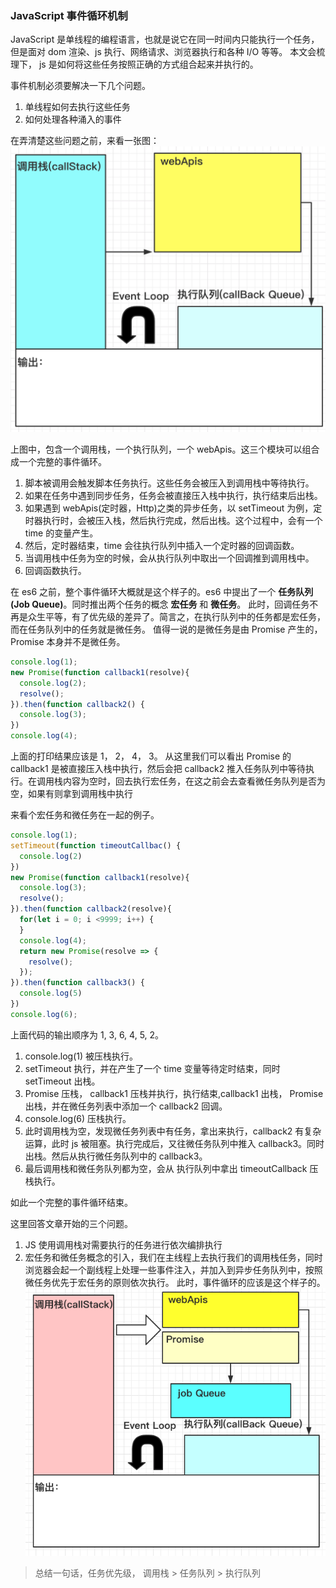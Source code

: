 ### JavaScript 事件循环机制

JavaScript 是单线程的编程语言，也就是说它在同一时间内只能执行一个任务，但是面对 dom 渲染、js 执行、网络请求、浏览器执行和各种 I/O 等等。 本文会梳理下， js 是如何将这些任务按照正确的方式组合起来并执行的。

事件机制必须要解决一下几个问题。
1. 单线程如何去执行这些任务
2. 如何处理各种涌入的事件

在弄清楚这些问题之前，来看一张图：
![](event-loop.png?=300x300)

上图中，包含一个调用栈，一个执行队列，一个 webApis。这三个模块可以组合成一个完整的事件循环。
1. 脚本被调用会触发脚本任务执行。这些任务会被压入到调用栈中等待执行。
2. 如果在任务中遇到同步任务，任务会被直接压入栈中执行，执行结束后出栈。
3. 如果遇到 webApis(定时器，Http)之类的异步任务，以 setTimeout 为例，定时器执行时，会被压入栈，然后执行完成，然后出栈。这个过程中，会有一个 time 的变量产生。
4. 然后，定时器结束，time 会往执行队列中插入一个定时器的回调函数。
5. 当调用栈中任务为空的时候，会从执行队列中取出一个回调推到调用栈中。
6. 回调函数执行。

在 es6 之前，整个事件循环大概就是这个样子的。es6 中提出了一个 **任务队列(Job Queue)**。同时推出两个任务的概念 **宏任务** 和 **微任务**。
此时，回调任务不再是众生平等，有了优先级的差异了。简言之，在执行队列中的任务都是宏任务，而在任务队列中的任务就是微任务。
值得一说的是微任务是由 Promise 产生的，Promise 本身并不是微任务。
``` js
console.log(1);
new Promise(function callback1(resolve){
  console.log(2);
  resolve();
}).then(function callback2() {
  console.log(3);
})
console.log(4);
```
上面的打印结果应该是 1， 2， 4， 3。
从这里我们可以看出 Promise 的 callback1 是被直接压入栈中执行，然后会把 callback2 推入任务队列中等待执行。在调用栈内容为空时，回去执行宏任务，在这之前会去查看微任务队列是否为空，如果有则拿到调用栈中执行

来看个宏任务和微任务在一起的例子。

``` js
console.log(1);
setTimeout(function timeoutCallbac() {
  console.log(2)
})
new Promise(function callback1(resolve){
  console.log(3);
  resolve();
}).then(function callback2(resolve){
  for(let i = 0; i <9999; i++) {
  }
  console.log(4);
  return new Promise(resolve => {
    resolve();
  });
}).then(function callback3() {
  console.log(5)
})
console.log(6);
```
上面代码的输出顺序为 1, 3, 6, 4, 5, 2。
1. console.log(1) 被压栈执行。
2. setTimeout 执行，并在产生了一个 time 变量等待定时结束，同时 setTimeout 出栈。
3. Promise 压栈， callback1 压栈并执行，执行结束,callback1 出栈， Promise 出栈，并在微任务列表中添加一个 callback2 回调。
4. console.log(6) 压栈执行。
5. 此时调用栈为空，发现微任务列表中有任务，拿出来执行，callback2 有复杂运算，此时 js 被阻塞。执行完成后，又往微任务队列中推入 callback3。同时出栈。然后从执行微任务队列中的 callback3。
6. 最后调用栈和微任务队列都为空，会从 执行队列中拿出 timeoutCallback 压栈执行。

如此一个完整的事件循环结束。

这里回答文章开始的三个问题。
1. JS 使用调用栈对需要执行的任务进行依次编排执行
2. 宏任务和微任务概念的引入，我们在主线程上去执行我们的调用栈任务，同时浏览器会起一个副线程上处理一些事件注入，并加入到异步任务队列中，按照微任务优先于宏任务的原则依次执行。
此时，事件循环的应该是这个样子的。
![](full-event.png?=300x300)

> 总结一句话，任务优先级， 调用栈 > 任务队列 > 执行队列